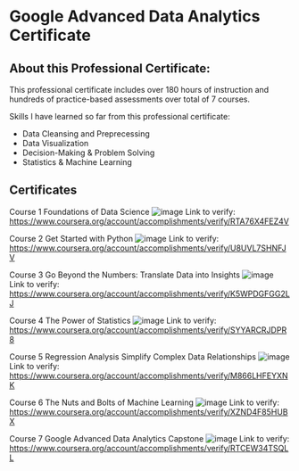# Google Advanced Data Analytics Certificate

## About this Professional Certificate:
This professional certificate includes over 180 hours of instruction and hundreds of practice-based assessments over total of 7 courses. 

Skills I have learned so far from this professional certificate:
- Data Cleansing and Preprecessing
- Data Visualization 
- Decision-Making & Problem Solving
- Statistics & Machine Learning

## Certificates



Course 1 Foundations of Data Science
![image](https://github.com/tienngm2049/Google-Advanced-Data-Analytics-Certificate/assets/131929681/816473e7-6459-4ac7-b265-4be4790b6a32)
Link to verify: https://www.coursera.org/account/accomplishments/verify/RTA76X4FEZ4V

Course 2 Get Started with Python
![image](https://github.com/tienngm2049/Google-Advanced-Data-Analytics-Certificate/assets/131929681/4ff82607-a4df-4331-a1e6-6846f9091e9e)
Link to verify: https://www.coursera.org/account/accomplishments/verify/U8UVL7SHNFJV

Course 3 Go Beyond the Numbers: Translate Data into Insights
![image](https://github.com/tienngm2049/Google-Advanced-Data-Analytics-Certificate/assets/131929681/0d30b6a3-6115-4c61-80e9-0eb67c4676f1)
Link to verify: https://www.coursera.org/account/accomplishments/verify/K5WPDGFGG2LJ

Course 4 The Power of Statistics
![image](https://github.com/tienngm2049/Google-Advanced-Data-Analytics-Certificate/assets/131929681/4c7e7ca3-d130-4559-8b2f-c6791bd9844e)
Link to verify: https://www.coursera.org/account/accomplishments/verify/SYYARCRJDPR8

Course 5 Regression Analysis Simplify Complex Data Relationships
![image](https://github.com/tienngm2049/Google-Advanced-Data-Analytics-Certificate/assets/131929681/add83144-08cd-4c0f-8a32-59aa11a82ae9)
Link to verify: https://www.coursera.org/account/accomplishments/verify/M866LHFEYXNK

Course 6 The Nuts and Bolts of Machine Learning
![image](https://github.com/tienngm2049/Google-Advanced-Data-Analytics-Certificate/assets/131929681/2d05018d-341c-4ae5-92e7-e0117ac29c12)
Link to verify: https://www.coursera.org/account/accomplishments/verify/XZND4F85HUBX

Course 7 Google Advanced Data Analytics Capstone
![image](https://github.com/tienngm2049/Google-Advanced-Data-Analytics-Certificate/assets/131929681/3d461138-22b6-4b8b-b789-28b7d7ba3b2a)
Link to verify: https://www.coursera.org/account/accomplishments/verify/RTCEW34TSQLL
